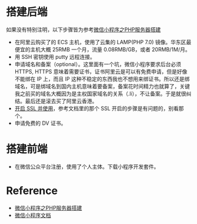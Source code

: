 # 搭建后端
如果没有特别注明，以下步骤皆为参考[微信小程序之PHP服务器搭建](https://blog.csdn.net/longjialin93528/article/details/79727237) 
- 在阿里云购买了的 ECS 主机，使用了云集的 LAMP(PHP 7.0) 镜像。华东区最便宜的主机大概 25RMB 一个月，流量 0.08RMB/GB，或者 20RMB/1M/月。
- 用 SSH 密钥使用 putty 远程连接。
- 申请域名和备案（optional）。这里面有一个坑，微信小程序要求后台必须 HTTPS, HTTPS 意味着需要证书，证书阿里云是可以有免费申请，但是好像不能绑在 IP 上，而且 IP 这种不稳定的东西我也不想用来绑证书。所以还是绑域名，可是绑域名到国内主机意味着要备案，备案花时间精力也就算了，关键我之前买的域名大概因为是主权国家域名的关系（.li），不让备案。于是就很纠结。最后还是滚去买了阿里云香港。
- [开启 SSL 并使用](https://blog.csdn.net/ithomer/article/details/50433363)，参考文档里的那个 SSL 开启的步骤是有问题的，别看那个。
- 申请免费的 DV 证书。

# 搭建前端
- 在微信公众平台注册，使用了个人主体。下载小程序开发套件。


# Reference
- [微信小程序之PHP服务器搭建](https://blog.csdn.net/longjialin93528/article/details/79727237) 
- [微信小程序文档](https://developers.weixin.qq.com/miniprogram/dev/framework/)
